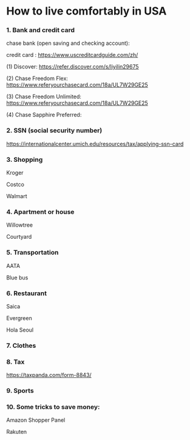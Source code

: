# How to live comfortably in USA

### 1. Bank and credit card

chase bank (open saving and checking account): 

credit card : https://www.uscreditcardguide.com/zh/

(1) Discover: https://refer.discover.com/s/liyilin29675

(2) Chase Freedom Flex: https://www.referyourchasecard.com/18a/UL7W29GE25

(3) Chase Freedom Unlimited: https://www.referyourchasecard.com/18a/UL7W29GE25

(4) Chase Sapphire Preferred: 

### 2. SSN (social security number)

https://internationalcenter.umich.edu/resources/tax/applying-ssn-card

### 3. Shopping

Kroger

Costco

Walmart

### 4. Apartment or house

Willowtree

Courtyard

### 5. Transportation

AATA

Blue bus

### 6. Restaurant 

Saica

Evergreen

Hola Seoul

### 7. Clothes



### 8. Tax

https://taxpanda.com/form-8843/

### 9. Sports

### 10. Some tricks to save money:

Amazon Shopper Panel

Rakuten
